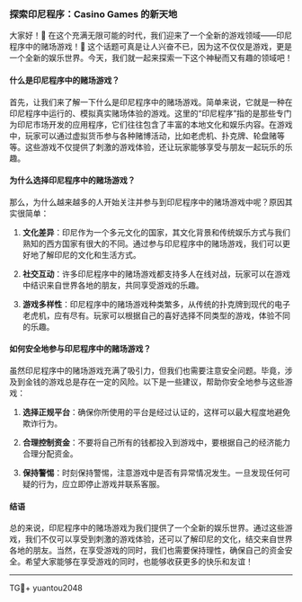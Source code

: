 ### 探索印尼程序：Casino Games 的新天地

大家好！👋 在这个充满无限可能的时代，我们迎来了一个全新的游戏领域——印尼程序中的赌场游戏！🎉 这个话题可真是让人兴奋不已，因为这不仅仅是游戏，更是一个全新的娱乐世界。今天，我们就一起来探索一下这个神秘而又有趣的领域吧！

#### 什么是印尼程序中的赌场游戏？

首先，让我们来了解一下什么是印尼程序中的赌场游戏。简单来说，它就是一种在印尼程序中运行的、模拟真实赌场体验的游戏。这里的“印尼程序”指的是那些专门为印尼市场开发的应用程序，它们往往包含了丰富的本地文化和娱乐内容。在游戏中，玩家可以通过虚拟货币参与各种赌博活动，比如老虎机、扑克牌、轮盘赌等等。这些游戏不仅提供了刺激的游戏体验，还让玩家能够享受与朋友一起玩乐的乐趣。

#### 为什么选择印尼程序中的赌场游戏？

那么，为什么越来越多的人开始关注并参与到印尼程序中的赌场游戏中呢？原因其实很简单：

1. **文化差异**：印尼作为一个多元文化的国家，其文化背景和传统娱乐方式与我们熟知的西方国家有很大的不同。通过参与印尼程序中的赌场游戏，我们可以更好地了解印尼的文化和生活方式。
   
2. **社交互动**：许多印尼程序中的赌场游戏都支持多人在线对战，玩家可以在游戏中结识来自世界各地的朋友，共同享受游戏的乐趣。
   
3. **游戏多样性**：印尼程序中的赌场游戏种类繁多，从传统的扑克牌到现代的电子老虎机，应有尽有。玩家可以根据自己的喜好选择不同类型的游戏，体验不同的乐趣。

#### 如何安全地参与印尼程序中的赌场游戏？

虽然印尼程序中的赌场游戏充满了吸引力，但我们也需要注意安全问题。毕竟，涉及到金钱的游戏总是存在一定的风险。以下是一些建议，帮助你安全地参与这些游戏：

1. **选择正规平台**：确保你所使用的平台是经过认证的，这样可以最大程度地避免欺诈行为。
   
2. **合理控制资金**：不要将自己所有的钱都投入到游戏中，要根据自己的经济能力合理分配资金。
   
3. **保持警惕**：时刻保持警惕，注意游戏中是否有异常情况发生。一旦发现任何可疑的行为，应立即停止游戏并联系客服。

#### 结语

总的来说，印尼程序中的赌场游戏为我们提供了一个全新的娱乐世界。通过这些游戏，我们不仅可以享受到刺激的游戏体验，还可以了解印尼的文化，结交来自世界各地的朋友。当然，在享受游戏的同时，我们也需要保持理性，确保自己的资金安全。希望大家能够在享受游戏的同时，也能够收获更多的快乐和友谊！

---

TG💪+ yuantou2048
